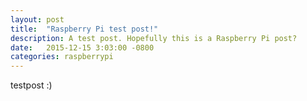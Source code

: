 ```yaml
---
layout: post
title:  "Raspberry Pi test post!"
description: A test post. Hopefully this is a Raspberry Pi post?
date:   2015-12-15 3:03:00 -0800
categories: raspberrypi
---
```

testpost :)
